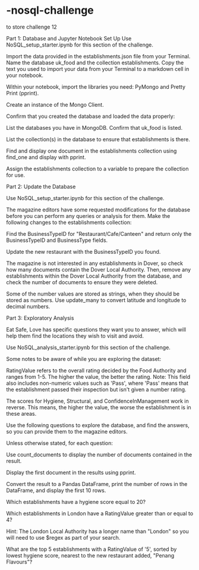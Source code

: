 # -nosql-challenge
to store challenge 12


Part 1: Database and Jupyter Notebook Set Up
Use NoSQL_setup_starter.ipynb for this section of the challenge.

Import the data provided in the establishments.json file from your Terminal. Name the database uk_food and the collection establishments. Copy the text you used to 
import your data from your Terminal to a markdown cell in your notebook.

Within your notebook, import the libraries you need: PyMongo and Pretty Print (pprint).

Create an instance of the Mongo Client.

Confirm that you created the database and loaded the data properly:

List the databases you have in MongoDB. Confirm that uk_food is listed.


List the collection(s) in the database to ensure that establishments is there.


Find and display one document in the establishments collection using find_one and display with pprint.


Assign the establishments collection to a variable to prepare the collection for use.

Part 2: Update the Database


Use NoSQL_setup_starter.ipynb for this section of the challenge.

The magazine editors have some requested modifications for the database before you can perform any queries or analysis for them. Make the following changes to the establishments collection:


Find the BusinessTypeID for "Restaurant/Cafe/Canteen" and return only the BusinessTypeID and BusinessType fields.



Update the new restaurant with the BusinessTypeID you found.



The magazine is not interested in any establishments in Dover, so check how many documents contain the Dover Local Authority. Then, remove any establishments within the Dover Local Authority from the database, and check the number of documents to ensure they were deleted.


Some of the number values are stored as strings, when they should be stored as numbers. Use update_many to convert latitude and longitude to decimal numbers.


Part 3: Exploratory Analysis


Eat Safe, Love has specific questions they want you to answer, which will help them find the locations they wish to visit and avoid.


Use NoSQL_analysis_starter.ipynb for this section of the challenge.


Some notes to be aware of while you are exploring the dataset:


RatingValue refers to the overall rating decided by the Food Authority and ranges from 1-5. The higher the value, the better the rating. Note: This field also includes non-numeric values such as 'Pass', where 'Pass' means that the establishment passed their inspection but isn't given a number rating.


The scores for Hygiene, Structural, and ConfidenceInManagement work in reverse. This means, the higher the value, the worse the establishment is in these areas.


Use the following questions to explore the database, and find the answers, so you can provide them to the magazine editors.


Unless otherwise stated, for each question:


Use count_documents to display the number of documents contained in the result.


Display the first document in the results using pprint.


Convert the result to a Pandas DataFrame, print the number of rows in the DataFrame, and display the first 10 rows.


Which establishments have a hygiene score equal to 20?


Which establishments in London have a RatingValue greater than or equal to 4?


Hint: The London Local Authority has a longer name than "London" so you will need to use $regex as part of your search.


What are the top 5 establishments with a RatingValue of '5', sorted by lowest hygiene score, nearest to the new restaurant added, "Penang Flavours"?
